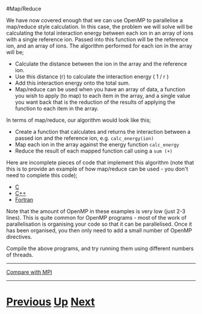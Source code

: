 #Map/Reduce

We have now covered enough that we can use OpenMP to parallelise a map/reduce style 
calculation. In this case, the problem we will solve will be calculating the 
total interaction energy between each ion in an array of ions with a single 
reference ion. Passed into this function will be the reference ion, and an 
array of ions. The algorithm performed for each ion in the array will be;

* Calculate the distance between the ion in the array and the reference ion.
* Use this distance (r) to calculate the interaction energy ( 1 / r )
* Add this interaction energy onto the total sum.
* Map/reduce can be used when you have an array of data, a function you wish to apply (to map) to each item in the array, and a single value you want back that is the reduction of the results of applying the function to each item in the array. 

In terms of map/reduce, our algorithm would look like this;

* Create a function that calculates and returns the interaction between a passed ion and the reference ion, e.g. `calc_energy(ion)`
* Map each ion in the array against the energy function `calc_energy`
* Reduce the result of each mapped function call using a `sum (+)`

Here are incomplete pieces of code that implement this algorithm (note that this is to provide an example of how map/reduce 
can be used - you don't need to complete this code);

* [C](mapreduce_c.md)
* [C++](mapreduce_cpp.md)
* [Fortran](mapreduce_f77.md)

Note that the amount of OpenMP in these examples is very low (just 2-3 lines). 
This is quite common for OpenMP programs - most of the work of parallelisation 
is organising your code so that it can be parallelised. Once it has been 
organised, you then only need to add a small number of OpenMP directives.

Compile the above programs, and try running them using different numbers of threads.

***

[Compare with MPI](../beginning_mpi/mapreduce.md)

***

# [Previous](reduction.md) [Up](README.md) [Next](performance.md) 
